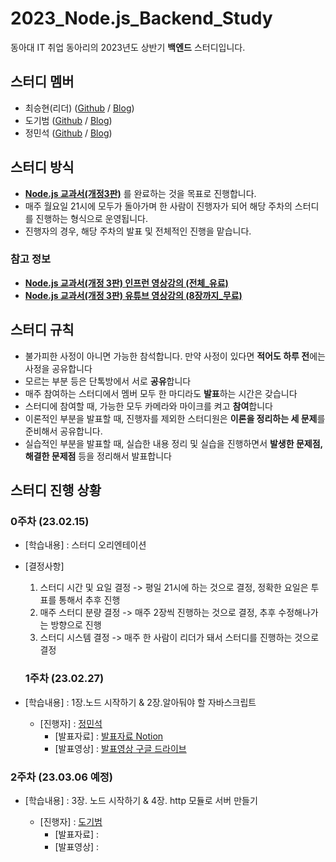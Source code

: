 # 2023_Node.js_Backend_Study
동아대 IT 취업 동아리의 2023년도 상반기 **백엔드** 스터디입니다.

## 스터디 멤버
- 최승현(리더) ([Github](https://github.com/Vulter3653) / [Blog](https://vulter3653.tistory.com))
- 도기범 ([Github](https://github.com/GBDO) / [Blog](https://ford.tistory.com/))
- 정민석 ([Github](https://github.com/Minseok-2001) / [Blog](https://minseok-study.tistory.com))

## 스터디 방식

- **[Node.js 교과서(개정3판)](https://product.kyobobook.co.kr/detail/S000001792685)** 를 완료하는 것을 목표로 진행합니다.
- 매주 월요일 21시에 모두가 돌아가며 한 사람이 진행자가 되어 해당 주차의 스터디를 진행하는 형식으로 운영됩니다.
- 진행자의 경우, 해당 주차의 발표 및 전체적인 진행을 맡습니다. 

### 참고 정보
- **[Node.js 교과서(개정 3판) 인프런 영상강의 (전체_유료)](https://www.inflearn.com/course/%EB%85%B8%EB%93%9C-js-%EA%B5%90%EA%B3%BC%EC%84%9C#curriculum)**
- **[Node.js 교과서(개정 3판) 유튜브 영상강의 (8장까지_무료)](https://www.youtube.com/playlist?list=PLcqDmjxt30RsGIPBBKX7xl05VuqJeCTFn)**

## 스터디 규칙

- 불가피한 사정이 아니면 가능한 참석합니다. 만약 사정이 있다면 **적어도 하루 전**에는 사정을 공유합니다
- 모르는 부분 등은 단톡방에서 서로 **공유**합니다
- 매주 참여하는 스터디에서 멤버 모두 한 마디라도 **발표**하는 시간은 갖습니다
- 스터디에 참여할 때, 가능한 모두 카메라와 마이크를 켜고 **참여**합니다
- 이론적인 부분을 발표할 때, 진행자를 제외한 스터디원은 **이론을 정리하는 세 문제**를 준비해서 공유합니다.
- 실습적인 부분을 발표할 때, 실습한 내용 정리 및 실습을 진행하면서 **발생한 문제점, 해결한 문제점** 등을 정리해서 발표합니다

## 스터디 진행 상황
### 0주차 (23.02.15)

- [학습내용] : 스터디 오리엔테이션

- [결정사항]
  1. 스터디 시간 및 요일 결정
  -> 평일 21시에 하는 것으로 결정, 정확한 요일은 투표를 통해서 추후 진행
  2. 매주 스터디 분량 결정
  -> 매주 2장씩 진행하는 것으로 결정, 추후 수정해나가는 방향으로 진행
  3. 스터디 시스템 결정
  -> 매주 한 사람이 리더가 돼서 스터디를 진행하는 것으로 결정
  
  ### 1주차 (23.02.27)

- [학습내용] : 1장.노드 시작하기 & 2장.알아둬야 할 자바스크립트

   - [진행자] : [정민석](https://github.com/Minseok-2001)
      - [발표자료] : [발표자료 Notion](https://cubic-skull-f52.notion.site/node-39ed0b5ef9524cbb9ce01649bc5c15dc)
      - [발표영상] : [발표영상 구글 드라이브](https://drive.google.com/file/d/1t5OC4KUJXIMCQX4K-YGRqhl_mKBu1DPe/view?usp=sharing)

 ### 2주차 (23.03.06 예정)

- [학습내용] : 3장. 노드 시작하기 & 4장. http 모듈로 서버 만들기

   - [진행자] : [도기범](https://github.com/GBDO)
      - [발표자료] : 
      - [발표영상] : 
